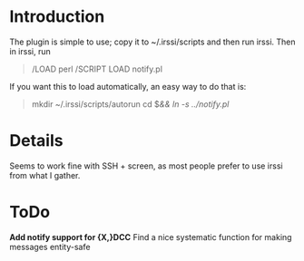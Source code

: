 # Introduction #

The plugin is simple to use; copy it to ~/.irssi/scripts and then run irssi.  Then in irssi, run

> /LOAD perl
> /SCRIPT LOAD notify.pl

If you want this to load automatically, an easy way to do that is:

> mkdir ~/.irssi/scripts/autorun
> cd $_&& ln -s ../notify.pl_

# Details #

Seems to work fine with SSH + screen, as most people prefer to use irssi from what I gather.

# ToDo #

**Add notify support for {X,}DCC** Find a nice systematic function for making messages entity-safe
